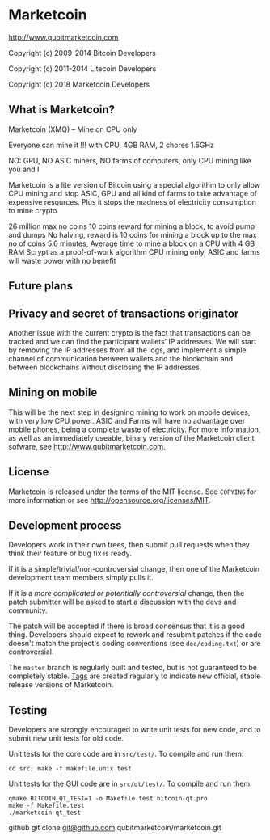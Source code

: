 Marketcoin
================================

http://www.qubitmarketcoin.com

Copyright (c) 2009-2014 Bitcoin Developers

Copyright (c) 2011-2014 Litecoin Developers

Copyright (c) 2018 Marketcoin Developers

What is Marketcoin?
----------------

Marketcoin (XMQ) – Mine on CPU only

Everyone can mine it !!! with CPU, 4GB RAM, 2 chores 1.5GHz

NO: GPU, NO ASIC miners, NO farms of computers, only CPU mining like you and I

Marketcoin is a lite version of Bitcoin using a special algorithm to only allow CPU mining and stop ASIC, GPU and all kind of farms to take advantage of expensive resources. Plus it stops the madness of electricity consumption to mine crypto.

26 million max no coins
10 coins reward for mining a block, to avoid pump and dumps
No halving, reward is 10 coins for mining a block up to the max no of coins
5.6 minutes, Average time to mine a block on a CPU with 4 GB RAM
Scrypt as a proof-of-work algorithm
CPU mining only, ASIC and farms will waste power with no benefit

Future plans
--------------
Privacy and secret of transactions originator
---------------------------------------------
Another issue with the current crypto is the fact that transactions can be tracked and we can find the participant wallets’ IP addresses. We will start by removing the IP addresses from all the logs, and implement a simple channel of communication between wallets and the blockchain and between blockchains without disclosing the IP addresses.

Mining on mobile
-----------------

This will be the next step in designing mining to work on mobile devices, with very low CPU power. ASIC and Farms will have no advantage over mobile phones, being a complete waste of electricity.
For more information, as well as an immediately useable, binary version of the Marketcoin client sofware, see http://www.qubitmarketcoin.com.

License
-------

Marketcoin is released under the terms of the MIT license. See `COPYING` for more information or see http://opensource.org/licenses/MIT.

Development process
-------------------

Developers work in their own trees, then submit pull requests when they think
their feature or bug fix is ready.

If it is a simple/trivial/non-controversial change, then one of the Marketcoin
development team members simply pulls it.

If it is a *more complicated or potentially controversial* change, then the patch submitter will be asked to start a discussion with the devs and community.

The patch will be accepted if there is broad consensus that it is a good thing.
Developers should expect to rework and resubmit patches if the code doesn't match the project's coding conventions (see `doc/coding.txt`) or are
controversial.

The `master` branch is regularly built and tested, but is not guaranteed to be
completely stable. [Tags](https://github.com/qubitmarketcoin/marketcoin/tags) are created
regularly to indicate new official, stable release versions of Marketcoin.

Testing
-------

Developers are strongly encouraged to write unit tests for new code, and to
submit new unit tests for old code.

Unit tests for the core code are in `src/test/`. To compile and run them:

    cd src; make -f makefile.unix test

Unit tests for the GUI code are in `src/qt/test/`. To compile and run them:

    qmake BITCOIN_QT_TEST=1 -o Makefile.test bitcoin-qt.pro
    make -f Makefile.test
    ./marketcoin-qt_test

github
git clone git@github.com:qubitmarketcoin/marketcoin.git


